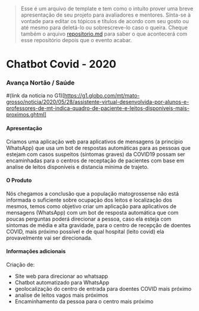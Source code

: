 >Esse é um arquivo de template e tem como o intuito prover uma breve apresentação de seu projeto para avaliadores e mentores. Sinta-se à vontade para editar os tópicos e títulos de acordo com seu gosto ou até mesmo para deletá-lo ou sobrescreve-lo caso o queira. Cheque também o arquivo [repositorio.md](https://github.com/hackingrio/template/blob/master/repositorio.md) para saber o que acontecerá com esse repositório depois que o evento acabar.

# Chatbot Covid - 2020
### Avança Nortão / Saúde

#(link da noticia no G1)[https://g1.globo.com/mt/mato-grosso/noticia/2020/05/28/assistente-virtual-desenvolvida-por-alunos-e-professores-de-mt-indica-quadro-de-paciente-e-leitos-disponiveis-mais-proximos.ghtml]

#### Apresentação 

Criamos uma aplicação web para aplicativos de mensagens (a princípio WhatsApp) que usa um bot de respostas automáticas para as pessoas que estejam com casos suspeitos (sintomas graves) da COVID19 possam ser encaminhadas para o centros de receptação de pacientes com base em analise de leitos disponíveis e distancia mínima de trajeto.


#### O Produto

Nós chegamos a conclusão que a população matogrossense não está informada o suficiente sobre ocupação dos leitos e localização dos mesmos, temos como objetivo criar um aplicação para aplicativos de mensagens (WhatsApp) com um bot de resposta automática que com poucas perguntas poderá direcionar a pessoa, caso ela esteja com sintomas de média e alta gravidade, para o centro de recepção de doentes COVID, mais próximo possível e  de qual hospital (leito covid) ela provavelmente vai ser direcionada.

#### Informações adicionais 

Criação de:
- Site web para direcionar ao whatsapp
- Chatbot automatizado para WhatsApp
- geolocalização do centro de entrada para doentes COVID mais próximo
- analise de leitos vagos mais próximos
- Encaminhamento da pessoa para o centro mais próximo 
